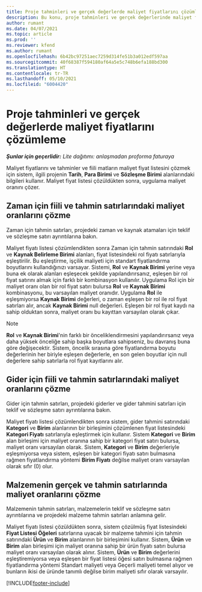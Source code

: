 ```yaml
---
title: Proje tahminleri ve gerçek değerlerde maliyet fiyatlarını çözümleme
description: Bu konu, proje tahminleri ve gerçek değerlerinde maliyet fiyatlarının nasıl çözümleneceği hakkında bilgi sağlar.
author: rumant
ms.date: 04/07/2021
ms.topic: article
ms.prod: ''
ms.reviewer: kfend
ms.author: rumant
ms.openlocfilehash: 6b42bc97251aec7259d314fe51b3a012edf597aa
ms.sourcegitcommit: 40f68387f594180af64a5e5c748b6efa188bd300
ms.translationtype: HT
ms.contentlocale: tr-TR
ms.lasthandoff: 05/10/2021
ms.locfileid: "6004420"
---
```

# <a name="resolve-cost-prices-on-project-estimates-and-actuals"></a>Proje tahminleri ve gerçek değerlerde maliyet fiyatlarını çözümleme 

_**Şunlar için geçerlidir:** Lite dağıtımı: anlaşmadan proforma faturaya_

Maliyet fiyatlarını ve tahminler ve fiili matların maliyet fiyat listesini çözmek için sistem, ilgili projenin **Tarih**, **Para Birimi** ve **Sözleşme Birimi** alanlarındaki bilgileri kullanır. Maliyet fiyat listesi çözüldükten sonra, uygulama maliyet oranını çözer.

## <a name="resolving-cost-rates-on-actual-and-estimate-lines-for-time"></a>Zaman için fiili ve tahmin satırlarındaki maliyet oranlarını çözme

Zaman için tahmin satırları, projedeki zaman ve kaynak atamaları için teklif ve sözleşme satırı ayrıntılarına bakın.

Maliyet fiyatı listesi çözümlendikten sonra Zaman için tahmin satırındaki **Rol** ve **Kaynak Belirleme Birimi** alanları, fiyat listesindeki rol fiyatı satırlarıyla eşleştirilir. Bu eşleştirme, işçilik maliyeti için standart fiyatlandırma boyutlarını kullandığınızı varsayar. Sistemi, **Rol** ve **Kaynak Birimi** yerine veya buna ek olarak alanları eşleşecek şekilde yapılandırırsanız, eşleşen bir rol fiyat satırını almak için farklı bir kombinasyon kullanılır. Uygulama Rol için bir maliyet oranı olan bir rol fiyat satırı bulursa **Rol** ve **Kaynak Birimi** kombinasyonu, bu varsayılan maliyet oranıdır. Uygulama **Rol** ile eşleşmiyorsa **Kaynak Birimi** değerleri, o zaman eşleşen bir rol ile rol fiyat satırları alır, ancak **Kaynak Birimi** null değerleri. Eşleşen bir rol fiyat kaydı na sahip olduktan sonra, maliyet oranı bu kayıttan varsayılan olarak çıkar. 

> [!NOTE]
> **Rol** ve **Kaynak Birimi**'nin farklı bir önceliklendirmesini yapılandırırsanız veya daha yüksek önceliğe sahip başka boyutlara sahipseniz, bu davranış buna göre değişecektir. Sistem, öncelik sırasına göre fiyatlandırma boyutu değerlerinin her biriyle eşleşen değerlerle, en son gelen boyutlar için null değerlere sahip satırlarla rol fiyat kayıtlarını alır.

## <a name="resolving-cost-rates-on-actual-and-estimate-lines-for-expense"></a>Gider için fiili ve tahmin satırlarındaki maliyet oranlarını çözme

Gider için tahmin satırları, projedeki giderler ve gider tahmini satırları için teklif ve sözleşme satırı ayrıntılarına bakın.

Maliyet fiyatı listesi çözümlendikten sonra sistem, gider tahmini satırındaki **Kategori** ve **Birim** alanlarının bir birleşimini çözümlenen fiyat listesindeki **Kategori Fiyatı** satırlarıyla eşleştirmek için kullanır. Sistem **Kategori** ve **Birim** alan birleşimi için maliyet oranına sahip bir kategori fiyat satırı bulursa, maliyet oranı varsayılan olarak. Sistem, **Kategori** ve **Birim** değerleriyle eşleşmiyorsa veya sistem, eşleşen bir kategori fiyatı satırı bulmasına rağmen fiyatlandırma yöntemi **Birim Fiyatı** değilse maliyet oranı varsayılan olarak sıfır (0) olur.

## <a name="resolving-cost-rates-on-actual-and-estimate-lines-for-material"></a>Malzemenin gerçek ve tahmin satırlarında maliyet oranlarını çözme

Malzemenin tahmin satırları, malzemelerin teklif ve sözleşme satırı ayrıntılarına ve projedeki malzeme tahmin satırları anlamına gelir.

Maliyet fiyatı listesi çözüldükten sonra, sistem çözülmüş fiyat listesindeki **Fiyat Listesi Öğeleri** satırlarına uyacak bir malzeme tahmini için tahmin satırındaki **Ürün** ve **Birim** alanlarının bir birleşimini kullanır. Sistem, **Ürün** ve **Birim** alan birleşimi için maliyet oranına sahip bir ürün fiyatı satırı bulursa maliyet oranı varsayılan olarak alınır. Sistem, **Ürün** ve **Birim** değerlerini eşleştiremiyorsa veya eşleşen bir fiyat listesi öğesi satırı bulmasına rağmen fiyatlandırma yöntemi Standart maliyeti veya Geçerli maliyeti temel alıyor ve bunların ikisi de üründe tanımlı değilse birim maliyeti sıfır olarak varsayılır.


[!INCLUDE[footer-include](../../includes/footer-banner.md)]
